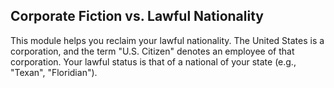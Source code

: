 ## Corporate Fiction vs. Lawful Nationality

This module helps you reclaim your lawful nationality. The United States is a corporation, and the term "U.S. Citizen" denotes an employee of that corporation. Your lawful status is that of a national of your state (e.g., "Texan", "Floridian").
